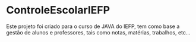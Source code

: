 # ControleEscolarIEFP
Este projeto foi criado para o curso de JAVA do IEFP, tem como base a gestão de alunos e professores, tais como notas, matérias, trabalhos, etc...
